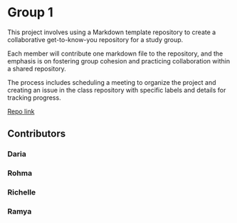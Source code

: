 # Group 1

This project involves using a Markdown template repository
to create a collaborative get-to-know-you repository for a study group.

Each member will contribute one markdown file to the repository,
and the emphasis is on fostering group cohesion
and practicing collaboration within a shared repository.

The process includes scheduling a meeting to organize the project
and creating an issue in the class repository
with specific labels and details for tracking progress.

[Repo link](https://github.com/BF-FrontEnd-class-2024/group1-intro/tree/main)

## Contributors

### Daria

### Rohma

### Richelle

### Ramya
